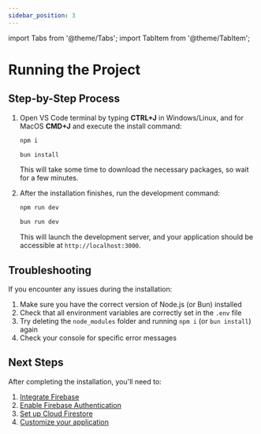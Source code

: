```yaml
---
sidebar_position: 3
---
```


import Tabs from '@theme/Tabs';
import TabItem from '@theme/TabItem';

# Running the Project

## Step-by-Step Process

1. Open VS Code terminal by typing **CTRL+J** in Windows/Linux, and for MacOS **CMD+J** and execute the install command:

   <Tabs>
   <TabItem value="npm" label="npm" default>

   ```bash
   npm i
   ```

   </TabItem>
   <TabItem value="bun" label="bun">

   ```bash
   bun install
   ```

   </TabItem>
   </Tabs>

   This will take some time to download the necessary packages, so wait for a few minutes.

2. After the installation finishes, run the development command:
   <Tabs>
   <TabItem value="npm" label="npm" default>

   ```bash
   npm run dev
   ```

   </TabItem>
   <TabItem value="bun" label="bun">

   ```bash
   bun run dev
   ```

   </TabItem>
   </Tabs>

   This will launch the development server, and your application should be accessible at `http://localhost:3000`.

## Troubleshooting

If you encounter any issues during the installation:

1. Make sure you have the correct version of Node.js (or Bun) installed
2. Check that all environment variables are correctly set in the `.env` file
3. Try deleting the `node_modules` folder and running `npm i` (or `bun install`) again
4. Check your console for specific error messages

## Next Steps

After completing the installation, you'll need to:

1. [Integrate Firebase](./firebase-integration.md)
2. [Enable Firebase Authentication](./firebase-auth.md)
3. [Set up Cloud Firestore](./cloud-firestore.md)
4. [Customize your application](./web-customization.md)
